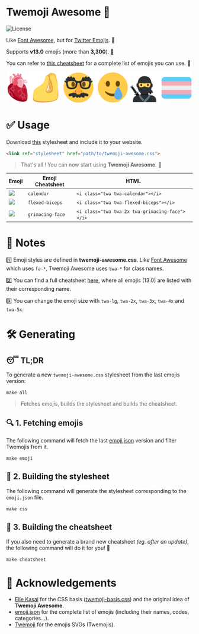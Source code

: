 # Twemoji Awesome 🤡

![License](https://bit.ly/3eDF4ci)

Like [Font Awesome](https://fontawesome.com), but for
[Twitter Emojis](http://twitter.github.io/twemoji/). 🎉

Supports **v13.0** emojis (more than **3,300**). 💪

You can refer to [this cheatsheet](cheatsheet.md) for a complete list of emojis
you can use. 📝

![](assets/banner.png)


# ✅ Usage

Download [this](twemoji-awesome.css) stylesheet and include it to your website.

```html
<link ref="stylesheet" href="path/to/twemoji-awesome.css">
```

> That's all ! You can now start using **Twemoji Awesome**. 🥳

| Emoji                                                                             | Emoji Cheatsheet | HTML                                            |
| --------------------------------------------------------------------------------- | ---------------- | ----------------------------------------------- |
| <img src="https://twitter.github.io/twemoji/v/latest/svg/1f4c5.svg" width="20" /> | `calendar`       | `<i class="twa twa-calendar"></i>`              |
| <img src="https://twitter.github.io/twemoji/v/latest/svg/1f4aa.svg" width="20" /> | `flexed-biceps`  | `<i class="twa twa-flexed-biceps"></i>`         |
| <img src="https://twitter.github.io/twemoji/v/latest/svg/1f62c.svg" width="40" /> | `grimacing-face` | `<i class="twa twa-2x twa-grimacing-face"></i>` |


# 📝 Notes 

1️⃣ Emoji styles are defined in **twemoji-awesome.css**. Like
[Font Awesome](https://fontawesome.com) which uses `fa-*`, Twemoji Awesome uses
`twa-*` for class names.

2️⃣ You can find a full cheatsheet [here](cheatsheet.md), where all emojis (13.0)
are listed with their corresponding name.

3️⃣ You can change the emoji size with `twa-lg`, `twa-2x`, `twa-3x`, `twa-4x` and
`twa-5x`.


# 🛠️ Generating

## 😴 TL;DR

To generate a new `twemoji-awesome.css` stylesheet from the last emojis version:
```
make all
```

> Fetches emojis, builds the stylesheet and builds the cheatsheet.

## 🔍 1. Fetching emojis

The following command will fetch the last [emoji.json](https://github.com/amio/emoji.json)
version and filter Twemojis from it.
```
make emoji
```

## 🎨 2. Building the stylesheet

The following command will generate the stylesheet corresponding to the
`emoji.json` file.
```
make css
```

## 📝 3. Building the cheatsheet

If you also need to generate a brand new cheatsheet *(eg. after an update)*,
the following command will do it for you! 🙏
```
make cheatsheet
```


# 🙏 Acknowledgements

- [Elle Kasai](https://github.com/ellekasai) for the CSS basis
    ([twemoji-basis.css](assets/twemoji-basis.css)) and the original idea of
    **Twemoji Awesome**.
- [emoji.json](https://github.com/amio/emoji.json) for the complete list of 
emojis (including their names, codes, categories...).
- [Twemoji](https://github.com/twitter/twemoji) for the emojis SVGs (Twemojis).